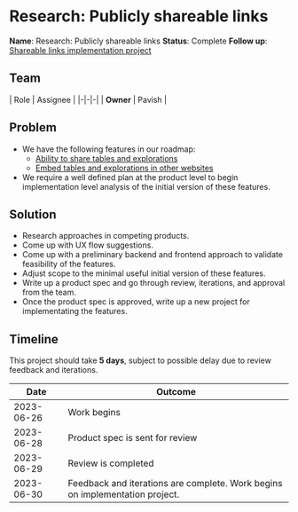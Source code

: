 # Research: Publicly shareable links

**Name**: Research: Publicly shareable links
**Status**: Complete
**Follow up**: [Shareable links implementation project](/archive/product/projects/2023/07/shareable-links-implementation)

## Team
| Role | Assignee |
|-|-|-|
| **Owner** | Pavish |

## Problem
* We have the following features in our roadmap:
	- [Ability to share tables and explorations](https://github.com/mathesar-foundation/mathesar/discussions/2266)
  - [Embed tables and explorations in other websites](https://github.com/mathesar-foundation/mathesar/discussions/2265)
* We require a well defined plan at the product level to begin implementation level analysis of the initial version of these features.

## Solution
* Research approaches in competing products.
* Come up with UX flow suggestions.
* Come up with a preliminary backend and frontend approach to validate feasibility of the features.
* Adjust scope to the minimal useful initial version of these features. 
* Write up a product spec and go through review, iterations, and approval from the team.
* Once the product spec is approved, write up a new project for implementating the features.

## Timeline
This project should take **5 days**, subject to possible delay due to review feedback and iterations.

| Date | Outcome |
| - | - |
| 2023-06-26 | Work begins |
| 2023-06-28 | Product spec is sent for review |
| 2023-06-29 | Review is completed |
| 2023-06-30 | Feedback and iterations are complete. Work begins on implementation project. |
